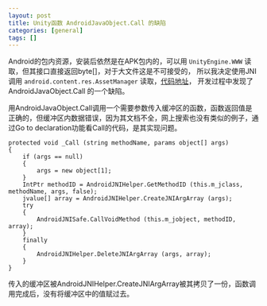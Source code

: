 ```yaml
---
layout: post
title: Unity函数 AndroidJavaObject.Call 的缺陷
categories: [general]
tags: []
---
```


Android的包内资源，安装后依然是在APK包内的，可以用 `UnityEngine.WWW` 读取，但其接口直接返回byte[]，对于大文件这是不可接受的，
所以我决定使用JNI调用  `android.content.res.AssetManager` 读取，[代码地址](https://github.com/dpull/unity_utils/blob/master/AndroidAssetStream.cs)，
开发过程中发现了AndroidJavaObject.Call 的一个缺陷。

用AndroidJavaObject.Call调用一个需要参数传入缓冲区的函数，函数返回值是正确的，但缓冲区内数据错误，因为其文档不全，网上搜索也没有类似的例子，通过Go to declaration功能看Call的代码，是其实现问题。

	protected void _Call (string methodName, params object[] args)
	{
		if (args == null)
		{
			args = new object[1];
		}
		IntPtr methodID = AndroidJNIHelper.GetMethodID (this.m_jclass, methodName, args, false);
		jvalue[] array = AndroidJNIHelper.CreateJNIArgArray (args);
		try
		{
			AndroidJNISafe.CallVoidMethod (this.m_jobject, methodID, array);
		}
		finally
		{
			AndroidJNIHelper.DeleteJNIArgArray (args, array);
		}
	}

传入的缓冲区被AndroidJNIHelper.CreateJNIArgArray被其拷贝了一份，函数调用完成后，没有将缓冲区中的值赋过去。


